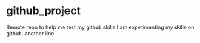 # github_project
Remote repo to help me test my github skills
I am experimenting my skills on github.
another line
